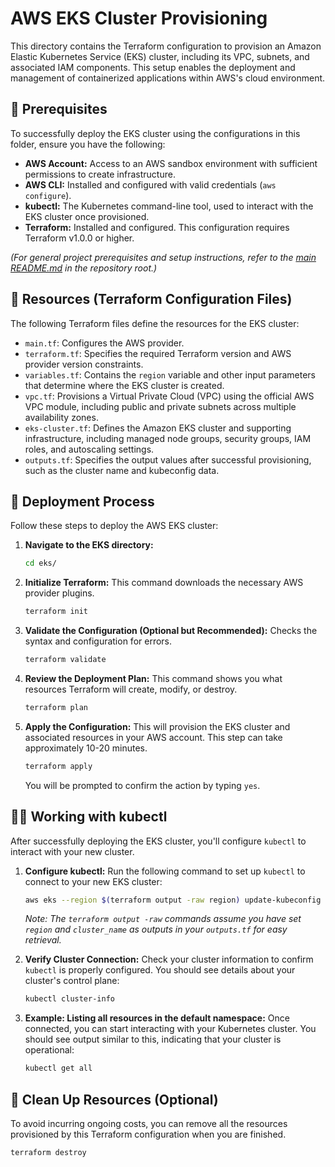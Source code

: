 # AWS EKS Cluster Provisioning

This directory contains the Terraform configuration to provision an Amazon Elastic Kubernetes Service (EKS) cluster, including its VPC, subnets, and associated IAM components. This setup enables the deployment and management of containerized applications within AWS's cloud environment.

## 🧰 Prerequisites

To successfully deploy the EKS cluster using the configurations in this folder, ensure you have the following:

* **AWS Account:** Access to an AWS sandbox environment with sufficient permissions to create infrastructure.
* **AWS CLI:** Installed and configured with valid credentials (`aws configure`).
* **kubectl:** The Kubernetes command-line tool, used to interact with the EKS cluster once provisioned.
* **Terraform:** Installed and configured. This configuration requires Terraform v1.0.0 or higher.

*(For general project prerequisites and setup instructions, refer to the [main README.md](../README.md) in the repository root.)*

## 📂 Resources (Terraform Configuration Files)

The following Terraform files define the resources for the EKS cluster:

* `main.tf`: Configures the AWS provider.
* `terraform.tf`: Specifies the required Terraform version and AWS provider version constraints.
* `variables.tf`: Contains the `region` variable and other input parameters that determine where the EKS cluster is created.
* `vpc.tf`: Provisions a Virtual Private Cloud (VPC) using the official AWS VPC module, including public and private subnets across multiple availability zones.
* `eks-cluster.tf`: Defines the Amazon EKS cluster and supporting infrastructure, including managed node groups, security groups, IAM roles, and autoscaling settings.
* `outputs.tf`: Specifies the output values after successful provisioning, such as the cluster name and kubeconfig data.

## 🚀 Deployment Process

Follow these steps to deploy the AWS EKS cluster:

1.  **Navigate to the EKS directory:**

    ```bash
    cd eks/
    ```

2.  **Initialize Terraform:**
    This command downloads the necessary AWS provider plugins.

    ```bash
    terraform init
    ```

3.  **Validate the Configuration (Optional but Recommended):**
    Checks the syntax and configuration for errors.

    ```bash
    terraform validate
    ```

4.  **Review the Deployment Plan:**
    This command shows you what resources Terraform will create, modify, or destroy.

    ```bash
    terraform plan
    ```

5.  **Apply the Configuration:**
    This will provision the EKS cluster and associated resources in your AWS account. This step can take approximately 10-20 minutes.

    ```bash
    terraform apply
    ```
    You will be prompted to confirm the action by typing `yes`.

## 👩‍💻 Working with kubectl

After successfully deploying the EKS cluster, you'll configure `kubectl` to interact with your new cluster.

1.  **Configure kubectl:**
    Run the following command to set up `kubectl` to connect to your new EKS cluster:

    ```bash
    aws eks --region $(terraform output -raw region) update-kubeconfig --name $(terraform output -raw cluster_name) --no-verify-ssl
    ```
    *Note: The `terraform output -raw` commands assume you have set `region` and `cluster_name` as outputs in your `outputs.tf` for easy retrieval.*

2.  **Verify Cluster Connection:**
    Check your cluster information to confirm `kubectl` is properly configured. You should see details about your cluster's control plane:

    ```bash
    kubectl cluster-info
    ```

3.  **Example: Listing all resources in the default namespace:**
    Once connected, you can start interacting with your Kubernetes cluster. You should see output similar to this, indicating that your cluster is operational:

    ```bash
    kubectl get all
    ```

## 🧹 Clean Up Resources (Optional)

To avoid incurring ongoing costs, you can remove all the resources provisioned by this Terraform configuration when you are finished.

```bash
terraform destroy
```
